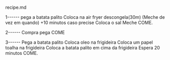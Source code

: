 recipe.md

1------
pega a batata palito
Coloca na air fryer
descongela(30m)
(Meche de vez em quando)
+10 minutos caso precise
Coloca o sal
Meche
COME.

2------
Compra
pega
COME

3------
Pega a batata palito
Coloca oleo na frigideira
Coloca um papel toalha na frigideira
Coloca a batata palito em cima da frigideira
Espera 20 minutos
COME.